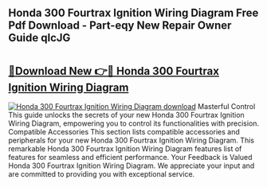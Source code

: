 ## Honda 300 Fourtrax Ignition Wiring Diagram Free Pdf Download - Part-eqy New Repair Owner Guide qlcJG

# <h2><a href="http://dfpr8w6.blite.top/?on=Honda+300+Fourtrax+Ignition+Wiring+Diagram">🔗Download New 👉🔴 Honda 300 Fourtrax Ignition Wiring Diagram</a></h2>

[![Honda 300 Fourtrax Ignition Wiring Diagram download](https://i.imgur.com/lujVjoI.png)](http://dfpr8w6.blite.top/?on=Honda+300+Fourtrax+Ignition+Wiring+Diagram)
Masterful Control This guide unlocks the secrets of your new Honda 300 Fourtrax Ignition Wiring Diagram, empowering you to control its functionalities with precision. Compatible Accessories This section lists compatible accessories and peripherals for your new Honda 300 Fourtrax Ignition Wiring Diagram. This remarkable Honda 300 Fourtrax Ignition Wiring Diagram features list of features for seamless and efficient performance. Your Feedback is Valued Honda 300 Fourtrax Ignition Wiring Diagram. We appreciate your input and are committed to providing you with exceptional service.
